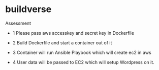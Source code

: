 # buildverse
Assessment
<!-- GETTING STARTED -->
- 1 Please pass aws accesskey and secret key in Dockerfile

- 2 Build Dockerfile and start a container out of it

- 3 Container will run Ansible Playbook which will create ec2 in aws 

- 4 User data will be passed to EC2 which will setup Wordpress on it.
